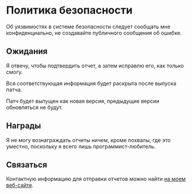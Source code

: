 # Политика безопасности

Об уязвимостях в системе безопасности следует сообщать мне конфиденциально, не создавайте публичного сообщения об ошибке.

## Ожидания

Я отвечу, чтобы подтвердить отчет, а затем исправлю его, как только смогу.

Вся соответствующая информация будет раскрыта после выпуска патча.

Патч будет выпущен как новая версия, предыдущие версии обновляться не будут.

## Награды

Я не могу вознаграждать отчеты ничем, кроме похвалы, где это уместно, поскольку я всего лишь программист-любитель.

## Связаться

Контактную информацию для отправки отчетов можно найти [на моем веб-сайте](https://viral32111.com/contact ).
